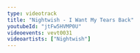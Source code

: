 ```yaml
---
type: videotrack
title: "Nightwish - I Want My Tears Back"
youtubeId: "jtFw5HVMP0U"
videoevents: vevt0031
videoartists: ["Nightwish"]
---
```

